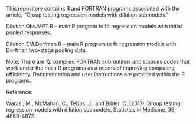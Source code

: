 
This repository contains R and FORTRAN programs associated with the article, “Group testing regression models with dilution submodels.”

Dilution.Obs.MPT.R – main R program to fit regression models with initial pooled responses.

Dilution.EM.Dorfman.R – main R program to fit regression models with Dorfman two-stage pooling data.

Note: There are 12 compiled FORTRAN subroutines and sources codes that work under the main R programs as a means of improving computing efficiency. Documentation and user instructions are provided within the R programs.
 
Reference:

Warasi, M., McMahan, C., Tebbs, J., and Bilder, C. (2017). Group testing regression models with dilution submodels. Statistics in Medicine, 36, 4860-4872.

